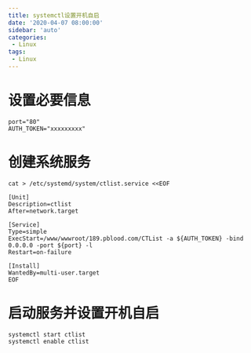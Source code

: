 ```yaml
---
title: systemctl设置开机自启
date: '2020-04-07 08:00:00'
sidebar: 'auto'
categories:
 - Linux
tags:
 - Linux
---
```


# 设置必要信息
```shell
port="80"
AUTH_TOKEN="xxxxxxxxx"
```

# 创建系统服务
```shell
cat > /etc/systemd/system/ctlist.service <<EOF

[Unit]
Description=ctlist
After=network.target

[Service]
Type=simple
ExecStart=/www/wwwroot/189.pblood.com/CTList -a ${AUTH_TOKEN} -bind 0.0.0.0 -port ${port} -l
Restart=on-failure

[Install]
WantedBy=multi-user.target
EOF
```

# 启动服务并设置开机自启
```shell
systemctl start ctlist
systemctl enable ctlist
```
